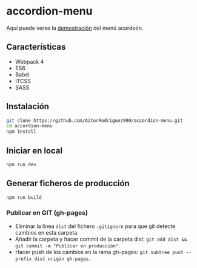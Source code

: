 # accordion-menu

Aquí puede verse la [demostración](https://aitorrodriguez990.github.io/accordion-menu/) del menú acordeón.

## Características

* Webpack 4
* ES6
* Babel
* ITCSS
* SASS

## Instalación

```bash
git clone https://github.com/AitorRodriguez990/accordion-menu.git
cd accordion-menu
npm install
```


## Iniciar en local

```bash
npm run dev
```


## Generar ficheros de producción

```bash
npm run build
```

### Publicar en GIT (gh-pages)

* Eliminar la línea `dist` del fichero `.gitignore` para que git detecte cambios en esta carpeta.
* Añadir la carpeta y hacer commit de la carpeta dist: `git add dist && git commit -m "Publicar en producción"`.
* Hacer push de los cambios en la rama gh-pages: `git subtree push --prefix dist origin gh-pages`.
